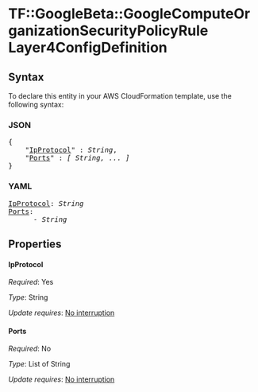 # TF::GoogleBeta::GoogleComputeOrganizationSecurityPolicyRule Layer4ConfigDefinition

## Syntax

To declare this entity in your AWS CloudFormation template, use the following syntax:

### JSON

<pre>
{
    "<a href="#ipprotocol" title="IpProtocol">IpProtocol</a>" : <i>String</i>,
    "<a href="#ports" title="Ports">Ports</a>" : <i>[ String, ... ]</i>
}
</pre>

### YAML

<pre>
<a href="#ipprotocol" title="IpProtocol">IpProtocol</a>: <i>String</i>
<a href="#ports" title="Ports">Ports</a>: <i>
      - String</i>
</pre>

## Properties

#### IpProtocol

_Required_: Yes

_Type_: String

_Update requires_: [No interruption](https://docs.aws.amazon.com/AWSCloudFormation/latest/UserGuide/using-cfn-updating-stacks-update-behaviors.html#update-no-interrupt)

#### Ports

_Required_: No

_Type_: List of String

_Update requires_: [No interruption](https://docs.aws.amazon.com/AWSCloudFormation/latest/UserGuide/using-cfn-updating-stacks-update-behaviors.html#update-no-interrupt)


